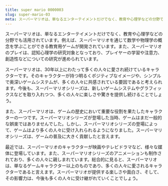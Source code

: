 ```yaml
---
title: super mario 0000003
slug: super-mario-03
meta: スーパーマリオは、単なるエンターテイメントだけでなく、教育や心理学などの分野でも活用されています。
---
```


スーパーマリオは、単なるエンターテイメントだけでなく、教育や心理学などの分野でも活用されています。例えば、スーパーマリオを通じて数学や物理学の概念を学ぶことができる教育用ゲームが開発されています。また、スーパーマリオのプレイは、認知心理学の研究対象となっており、プレイヤーの学習や注意力、創造性などについての研究が進められています。

スーパーマリオは、30年以上にわたって多くの人々に愛され続けているキャラクターです。そのキャラクターが持つ明るくポジティブなイメージや、シンプルで奥深いゲームシステムが、多くの人々に共感されている要因であると考えられます。今後も、スーパーマリオシリーズは、新しいゲームシステムやグラフィックスなどを取り入れつつ、多くの人々に楽しさや驚きを提供し続けることでしょう。

また、スーパーマリオは、ゲームの歴史において重要な役割を果たしたキャラクターの一つです。スーパーマリオシリーズが登場した当時、ゲームはまだ一般的な娯楽ではありませんでした。しかし、スーパーマリオシリーズの登場によって、ゲームはより多くの人々に受け入れられるようになりました。スーパーマリオシリーズは、ゲームの普及に大きく貢献したと言えます。

最近では、スーパーマリオのキャラクターが映画やテレビドラマなど、様々な媒体に登場しています。また、スーパーマリオシリーズのアニメーションも制作されており、多くの人々に親しまれています。総合的に見ると、スーパーマリオは、単なるゲームキャラクター以上のものであり、多くの人々に愛されるキャラクターであると言えます。スーパーマリオが提供する楽しさや面白さ、そして、その影響力は、今後も多くの人々に受け継がれていくことでしょう。